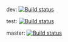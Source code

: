 dev: [![Build status](https://build.appcenter.ms/v0.1/apps/c1c4ba7a-0c14-4dde-865e-d85e0ae661ae/branches/dev/badge)](https://appcenter.ms)

test: [![Build status](https://build.appcenter.ms/v0.1/apps/4e79bce2-60f5-4b60-96ea-4c515c81c715/branches/test/badge)](https://appcenter.ms)

master: [![Build status](https://build.appcenter.ms/v0.1/apps/4e79bce2-60f5-4b60-96ea-4c515c81c715/branches/master/badge)](https://appcenter.ms)
